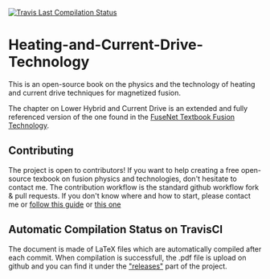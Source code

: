 [![Travis Last Compilation Status](https://travis-ci.org/jhillairet/Heating-and-Current-Drive-Technology.svg?branch=master)
](https://travis-ci.org/jhillairet/Heating-and-Current-Drive-Technology)
# Heating-and-Current-Drive-Technology
This is an open-source book on the physics and the technology of heating and current drive techniques for magnetized fusion.  

The chapter on Lower Hybrid and Current Drive is an extended and fully referenced version of the one found in the [FuseNet Textbook Fusion Technology](http://www.fusenet.eu/node/367).

## Contributing
The project is open to contributors! If you want to help creating a free open-source texbook on fusion physics and technologies, don't hesitate to contact me. The contribution workflow is the standard github workflow fork & pull requests. If you don't know where and how to start, please contact me or [follow this guide](https://guides.github.com/activities/contributing-to-open-source/) or [this one](http://www.dataschool.io/simple-guide-to-forks-in-github-and-git/)


## Automatic Compilation Status on TravisCI
The document is made of LaTeX files which are automatically compiled after each commit. When compilation is successfull, the .pdf file is upload on github and you can find it under the ["releases"](https://github.com/jhillairet/Heating-and-Current-Drive-Technology/releases/latest) part of the project. 


